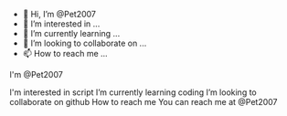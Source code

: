 - 👋 Hi, I’m @Pet2007
- 👀 I’m interested in ...
- 🌱 I’m currently learning ...
- 💞️ I’m looking to collaborate on ...
- 📫 How to reach me ...

<!---
Pet2007/Pet2007 is a ✨ special ✨ repository because its `README.md` (this file) appears on your GitHub profile.
You can click the Preview link to take a look at your changes.
---> I'm @Pet2007
I'm interested in script
I’m currently learning coding 
I’m looking to collaborate on github
How to reach me You can reach me at @Pet2007
